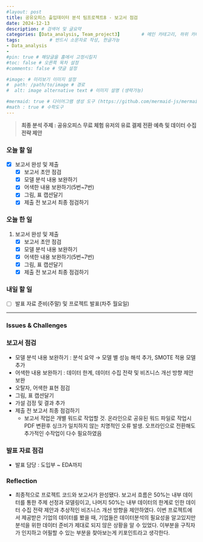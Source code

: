```yaml
---
#layout: post
title: 공유오피스 출입데이터 분석 팀프로젝트8 - 보고서 점검
date: 2024-12-13
description: # 검색어 및 글요약
categories: [Data_analysis, Team_project3]        # 메인 카테고리, 하위 카테고리(생략가능)
tags:           # 반드시 소문자로 작성, 한글가능
- Data_analysis
- 
#pin: true # 해당글을 홈에서 고정시킬지
#toc: false # 오른쪽 목차 설정
#comments: false # 댓글 설정

#image: # 미리보기 이미지 설정
#  path: /path/to/image # 경로
#  alt: image alternative text # 이미지 설명 (생략가능)

#mermaid: true # 다이어그램 생성 도구 (https://github.com/mermaid-js/mermaid)
#math : true # 수학도구
---
```


> **최종 분석 주제 : 공유오피스 무료 체험 유저의 유료 결제 전환 예측 및 데이터 수집 전략 제안**

### 오늘 할 일

- [x]  보고서 완성 및 제출
    - [x]  보고서 초안 점검
    - [x]  모델 분석 내용 보완하기
    - [x]  어색한 내용 보완하기(5번~7번)
    - [x]  그림, 표 캡션달기
    - [x]  제출 전 보고서 최종 점검하기

### 오늘 한 일

1. 보고서 완성 및 제출
    - [x]  보고서 초안 점검
    - [x]  모델 분석 내용 보완하기
    - [x]  어색한 내용 보완하기(5번~7번)
    - [x]  그림, 표 캡션달기
    - [x]  제출 전 보고서 최종 점검하기

### 내일 할 일

- [ ]  발표 자료 준비(주말) 및 프로젝트 발표(차주 월요일)

---

### Issues & Challenges

### 보고서 점검

- 모델 분석 내용 보완하기 : 분석 요약 → 모델 별 성능 해석 추가, SMOTE 적용 모델 추가
- 어색한 내용 보완하기 : 데이터 한계, 데이터 수집 전략 및 비즈니스 개선 방향 제안 보완
- 오탈자, 어색한 표현 점검
- 그림, 표 캡션달기
- 가설 검정 및 결과 추가
- 제출 전 보고서 최종 점검하기
    - 보고서 작업은 개별 워드로 작업할 것. 온라인으로 공유된 워드 파일로 작업시 PDF 변환후 싱크가 일치하지 않는 치명적인 오류 발생. 오프라인으로 전환해도 추가적인 수작업이 다수 필요하였음

### 발표 자료 점검

- 발표 담당 : 도입부 ~ EDA까지

### Reflection

- 최종적으로 프로젝트 코드와 보고서가 완성됐다. 보고서 흐름은 50%는 내부 데이터를 통한 주제 선정과 모델링이고, 나머지 50%는 내부 데이터의 한계로 인한 데이터 수집 전략 제안과 추상적인 비즈니스 개선 방향을 제안하였다. 이번 프로젝트에서 제공받은 기업의 데이터를 봤을 때, 기업들은 데이터분석의 필요성을 알고있지만 분석을 위한 데이터 준비가 제대로 되지 않은 상황을 알 수 있었다. 이부분을 구직자가 인지하고 어필할 수 있는 부분을 찾아보는게 키포인트라고 생각한다.